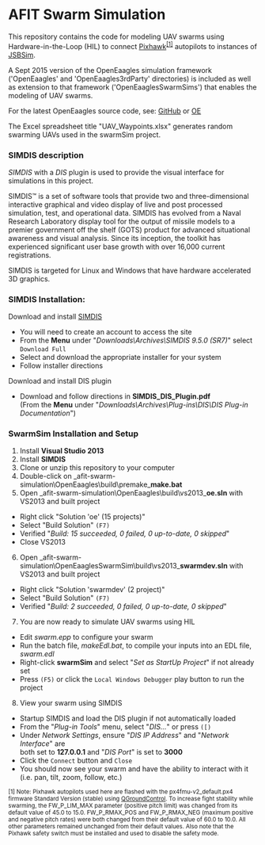 # AFIT Swarm Simulation
This repository contains the code for modeling UAV swarms using Hardware-in-the-Loop (HIL) to connect [Pixhawk](https://pixhawk.org/choice)<sup>[\[1\]](#myfootnote1)</sup> autopilots to instances of [JSBSim](http://jsbsim.sourceforge.net/).

A Sept 2015 version of the OpenEaagles simulation framework ('OpenEaagles' and 'OpenEaagles3rdParty' directories) is included as well as extension to that framework ('OpenEaaglesSwarmSims') that enables the modeling of UAV swarms.

For the latest OpenEaagles source code, see: [GitHub](https://github.com/doughodson) or [OE](http://www.openeaagles.org/)

The Excel spreadsheet title "UAV_Waypoints.xlsx" generates random swarming UAVs used in the swarmSim project.

### SIMDIS description
_SIMDIS_ with a _DIS_ plugin is used to provide the visual interface for simulations in this project.

SIMDIS™ is a set of software tools that provide two and three-dimensional interactive graphical and video display of live and post processed simulation, test, and operational data. SIMDIS has evolved from a Naval Research Laboratory display tool for the output of missile models to a premier government off the shelf (GOTS) product for advanced situational awareness and visual analysis. Since its inception, the toolkit has experienced significant user base growth with over 16,000 current registrations.

SIMDIS is targeted for Linux and Windows that have hardware accelerated 3D graphics.

### SIMDIS Installation:
Download and install [SIMDIS](https://simdis.nrl.navy.mil)
- You will need to create an account to access the site
- From the **Menu** under "_Downloads\Archives\SIMDIS 9.5.0 (SR7)_" select `Download Full`
- Select and download the appropriate installer for your system
- Follow installer directions

Download and install DIS plugin
- Download and follow directions in **SIMDIS_DIS_Plugin.pdf**  
  (From the **Menu** under "_Downloads\Archives\Plug-ins\DIS\DIS Plug-in Documentation_")

### SwarmSim Installation and Setup
1. Install **Visual Studio 2013**
2. Install **SIMDIS**
3. Clone or unzip this repository to your computer
4. Double-click on _afit-swarm-simulation\OpenEaagles\build\premake\_**make.bat**
5. Open _afit-swarm-simulation\OpenEaagles\build\vs2013\_**oe.sln** with VS2013 and built project
  - Right click "Solution 'oe' (15 projects)"
  - Select "Build Solution" `(F7)`
  - Verified "_Build: 15 succeeded, 0 failed, 0 up-to-date, 0 skipped_"
  - Close VS2013
6. Open _afit-swarm-simulation\OpenEaaglesSwarmSim\build\vs2013\_**swarmdev.sln** with VS2013 and built project
  - Right click "Solution 'swarmdev' (2 project)"
  - Select "Build Solution" `(F7)`
  - Verified "_Build: 2 succeeded, 0 failed, 0 up-to-date, 0 skipped_"
7. You are now ready to simulate UAV swarms using HIL
  - Edit _swarm.epp_ to configure your swarm
  - Run the batch file, _makeEdl.bat_, to compile your inputs into an EDL file, _swarm.edl_
  - Right-click **swarmSim** and select "_Set as StartUp Project_" if not already set
  - Press `(F5)` or click the `Local Windows Debugger` play button to run the project
8. View your swarm using SIMDIS
  - Startup SIMDIS and load the DIS plugin if not automatically loaded
  - From the "_Plug-in Tools_" menu, select "_DIS..._" or press `([)`
  - Under _Network Settings_, ensure "_DIS IP Address_" and "_Network Interface_" are  
    both set to **127.0.0.1** and "_DIS Port_" is set to **3000**
  - Click the `Connect` button and `Close`
  - You should now see your swarm and have the ability to interact with it (i.e. pan, tilt, zoom, follow, etc.)

<sub><a name="myfootnote1">[1]</a> Note: Pixhawk autopilots used here are flashed with the px4fmu-v2\_default.px4 firmware Standard Version (stable) using [QGroundControl](https://pixhawk.org/firmware/downloads). To increase fight stability while swarming, the FW\_P\_LIM\_MAX parameter (positive pitch limit) was changed from its default value of 45.0 to 15.0. FW\_P\_RMAX\_POS and FW\_P\_RMAX\_NEG (maximum positive and negative pitch rates) were both changed from their default value of 60.0 to 10.0. All other parameters remained unchanged from their default values. Also note that the Pixhawk safety switch must be installed and used to disable the safety mode.</sub>
